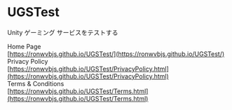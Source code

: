 # UGSTest
Unity ゲーミング サービスをテストする

Home Page<br>
[https://ronwvbjs.github.io/UGSTest/](https://ronwvbjs.github.io/UGSTest/)
<br>
Privacy Policy<br>
[https://ronwvbjs.github.io/UGSTest/PrivacyPolicy.html](https://ronwvbjs.github.io/UGSTest/PrivacyPolicy.html)
<br>
Terms & Conditions<br>
[https://ronwvbjs.github.io/UGSTest/Terms.html](https://ronwvbjs.github.io/UGSTest/Terms.html)
